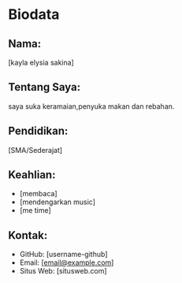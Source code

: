 # Biodata

## Nama:
[kayla elysia sakina]

## Tentang Saya:
saya suka keramaian,penyuka makan dan rebahan.

## Pendidikan:
[SMA/Sederajat]

## Keahlian:
- [membaca]
- [mendengarkan music]
- [me time]



## Kontak:
- GitHub: [username-github]
- Email: [email@example.com]
- Situs Web: [situsweb.com]
